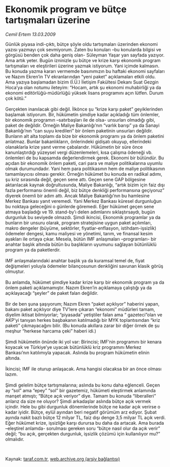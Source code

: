 # Ekonomik program ve bütçe tartışmaları üzerine

*Cemil Ertem 13.03.2009*

<div class="taraf_structure_2col_1zq">
<div class="margen_n">



 <p>Günlük piyasa indi-çıktı, bütçe şöyle oldu tartışmaları üzerinden ekonomi yazısı yazmayı çok sevmiyorum. Zaten bu konuları –bu konularda bilgisi ve görgüsü benden çok daha geniş olan- Süleyman Yaşar yan sayfada yazıyor. Ama artık yeter. Bugün izninizle şu bütçe ve krize karşı ekonomik program tartışmaları ve eleştirileri üzerine yazmak istiyorum. Yani içimde kalmasın. Bu konuda yazma kararı vermemde basınımızın bu haftaki ekonomi sayfaları ve Nazım Ekren’in TV ekranlarından “yeni paket” açıklamaları etkili oldu. Ama yazıya başlamadan bizim (İ.Ü.) İletişim Fakültesi Dekanı Suat Gezgin Hoca’ya olan notumu ileteyim: “Hocam, artık şu ekonomi muhabirliği ya da ekonomi editörlüğü-müdürlüğü yüksek lisans programını açın lütfen. Durum çok kötü.” <br/><br/>Gerçekten inanılacak gibi değil. İlkönce şu “krize karşı paket” geyiklerinden başlamak istiyorum. Bir, hükümetin şimdiye kadar açıkladığı tüm önlemler, bir ekonomik programın –satırbaşları ile de olsa- unsurları olmadığı gibi, paket de değildir. Örneğin Maliye Bakanlığı’nın “varlık barışı” ya da Sanayi Bakanlığı’nın “can suyu kredileri” bir önlem paketinin unsurları değildir. Bunların alt alta toplamı da bize bir ekonomik programı ya da önlem paketini anlatmaz. Bunlar bakanlıkların, önlerindeki gidişatı okuyup, ellerindeki olanaklarla krize yanıt verme çabalarıdır. Hükümetin bir süre önce kanunlaştırdığı yüzeysel vergi düzenlemeleri, kısa çalışma ödeneği vb. önlemleri de bu kapsamda değerlendirmek gerek. Ekonomi bir bütündür. Bu açıdan bir ekonomik önlem paketi, cari para ve maliye politikalarına uyumlu olmak durumundadır. Yani hem para politikasının hem de maliye politikasının tamamlayıcısı olması gerekir. Örneğin hükümet bu konuda en radikal adımı, şu kriz sırasında değil, geçen sene attı. Geçen sene GAP bölgesine aktarılacak kaynak doğrultusunda, Maliye Bakanlığı, “artık bizim için faiz dışı fazla performansı önemli değil, biz bütçe denkliği performansına geçiyoruz” diyerek önemli bir adım attı. Ancak Maliye Bakanlığı’nın bu hamlesine Merkez Bankası yanıt veremedi. Yani Merkez Bankası küresel durgunluğun bu noktaya geleceğini o günlerde göremedi. Eğer hükümet geçen sene atmaya başladığı ve 19. stand-by’ı delen adımlarını sıklaştırsaydı, bugün durgunluk bu seviyede olmazdı. Şimdi ikincisi, Ekonomik programlar ya da bunların bir unsuru olarak, program stratejisine uygun paket açılımları, makro dengeler (büyüme, sektörler, fiyatlar-enflasyon, istihdam-işsizlik) ödemeler dengesi, kamu maliyesi ve yönetimi, tarım, ve finansal kesim ayakları ile ortaya çıkar. Mesela, bütün IMF anlaşmaları –programları- bir anahtar başlık altında bütün bu başlıkların uyumunu sağlayan bütünlüklü program ya da paketlerdir. <br/><br/>IMF anlaşmalarındaki anahtar başlık ya da kuramsal temel de, fiyat değişmeleri yoluyla ödemeler bilançosunun denkliğini savunan klasik görüş olmuştur. <br/><br/>Bu anlamda, hükümet şimdiye kadar krize karşı bir ekonomik program ya da önlem paketi açıklamamıştır. Nazım Ekren’in açıklamaya çalıştığı ya da açıklayacağı “şeyler” de paket falan değildir. <br/><br/>Bir de ben şuna şaşıyorum; Nazım Ekren “paket açıklıyor” haberini yapan, bakanı paket açıklıyor diye TV’lere çıkaran “ekonomi” müdürleri tamam, diyelim iktisat bilmiyorlar; “piyasada” yetiştiler falan ama “ gazeteci”olan ve AKP’yi tanıyan herkes başbakanın katılmadığı bir MYK toplantısından “kriz paketi” çıkmayacağını bilir. (Bu konuda akıllara zarar bir diğer örnek de şu meşhur “herkese harcama çeki” haberi idi.) <br/><br/>Şimdi hükümetin önünde iki yol var: Birincisi; IMF’nin programını bir kenara koyacak ve Türkiye’ye uyacak bütünlüklü kriz programını Merkez Bankası’nın katılımıyla yapacak. Aslında bu program hükümetin elinin altında. <br/><br/>İkincisi; IMF ile oturup anlaşacak. Ama hangisi olacaksa bir an önce olması lazım. <br/><br/>Şimdi gelelim bütçe tartışmalarına; aslında bu konu daha eğlenceli. Geçen ay “sol” ama “epey” “sol” bir gazetemiz, hükümeti eleştirmek anlamında manşet atmıştı; “Bütçe açık veriyor” diye. Tamam bu konuda “liberalleri” anlarız da size ne oluyor? Şimdi arkadaşlar aslında bütçe açık vermek içindir. Hele bu gibi durgunluk dönemlerinde bütçe ne kadar açık verirse o kadar iyidir. Bütçe, eylül ayından beri negatif görümüm arz ediyor. Şubat ayında nakit bazlı bütçe 12 milyar TL, faiz dışı denge 3,5 milyar TL açık verdi. Eğer hükümet krize, işsizliğe karşı durursa bu daha da artacak. Ama burada –eleştirel anlamda- sorulması gereken soru “bütçe nasıl olur da açık verir” değil; “bu açık, gerçekten durgunluk, işsizlik çözümü için kullanılıyor mu?” olmalıdır. </p>

<br/>


<div id="taraf_not">
</div>

</div>


</div>

Kaynak: [taraf.com.tr](http://www.taraf.com.tr:80/makale/4465.htm), [web.archive.org (arşiv bağlantısı)](http://web.archive.org/web/20090327212408/http://www.taraf.com.tr:80/makale/4465.htm)
